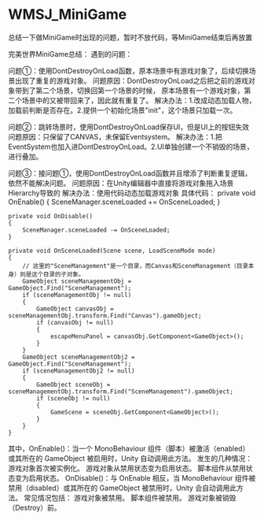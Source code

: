 # WMSJ_MiniGame
总结一下做MiniGame时出现的问题，暂时不放代码，等MiniGame结束后再放置

完美世界MiniGame总结：
遇到的问题：


问题①：使用DontDestroyOnLoad函数，原本场景中有游戏对象了，后续切换场景出现了重复的游戏对象。
问题原因：DontDestroyOnLoad之后把之前的游戏对象带到了第二个场景，切换回第一个场景的时候，
原本场景有一个游戏对象，第二个场景中的又被带回来了，因此就有重复了。
解决办法：1.改成动态加载人物，加载前判断是否存在。2.提供一个初始化场景"init"，这个场景只加载一次。


问题②：跳转场景时，使用DontDestroyOnLoad保存UI，但是UI上的按钮失效
问题原因：只保留了CANVAS，未保留Eventsystem。
解决办法：1.把EventSystem也加入进DontDestroyOnLoad。2.UI单独创建一个不销毁的场景，进行叠加。


问题③：接问题①，使用DontDestroyOnLoad函数并且增添了判断重复逻辑，依然不能解决问题。
问题原因：在Unity编辑器中直接将游戏对象拖入场景Hierarchy导致的
解决办法：使用代码动态加载游戏对象
具体代码：
private void OnEnable()
    {
        SceneManager.sceneLoaded += OnSceneLoaded;
    }

    private void OnDisable()
    {
        SceneManager.sceneLoaded -= OnSceneLoaded;
    }

    private void OnSceneLoaded(Scene scene, LoadSceneMode mode)
    {
        // 这里的"SceneManagement"是一个目录，而Canvas和SceneManagement（目录本身）则是这个目录的子对象。
        GameObject sceneManagementObj = GameObject.Find("SceneManagement");
        if (sceneManagementObj != null)
        {
            GameObject canvasObj = sceneManagementObj.transform.Find("Canvas").gameObject;
            if (canvasObj != null)
            {
                escapeMenuPanel = canvasObj.GetComponent<GameObject>();
            }
        }
        GameObject sceneManagementObj2 = GameObject.Find("SceneManagement");
        if (sceneManagementObj2 != null)
        {
            GameObject sceneObj = sceneManagementObj.transform.Find("SceneManagement").gameObject;
            if (sceneObj != null)
            {
                GameScene = sceneObj.GetComponent<GameObject>();
            }
        }
    }

其中，OnEnable()：当一个 MonoBehaviour 组件（脚本）被激活（enabled）或其所在的 GameObject 被启用时，Unity 自动调用此方法。
发生的几种情况：
游戏对象首次被实例化。
游戏对象从禁用状态变为启用状态。
脚本组件从禁用状态变为启用状态。
OnDisable()：与 OnEnable 相反，当 MonoBehaviour 组件被禁用（disabled）或其所在的 GameObject 被禁用时，Unity 会自动调用此方法。
常见情况包括：
游戏对象被禁用。
脚本组件被禁用。
游戏对象被销毁（Destroy）前。
